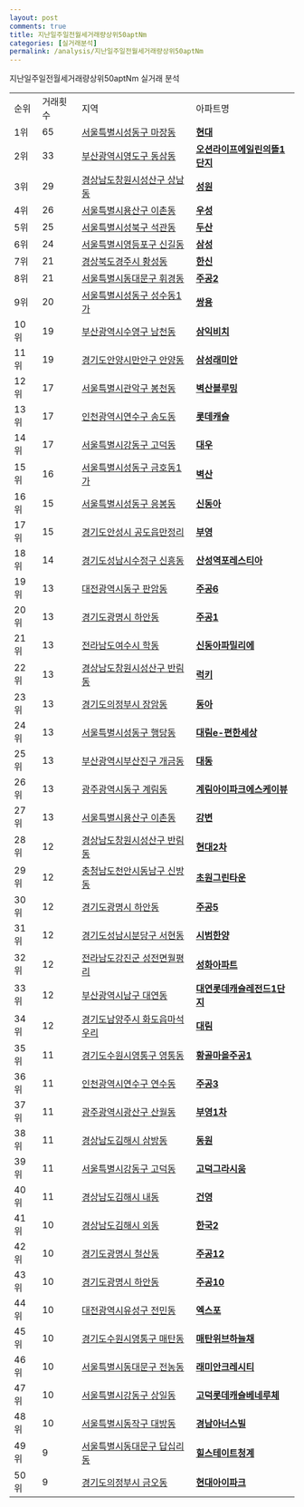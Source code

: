```yaml
---
layout: post
comments: true
title: 지난일주일전월세거래량상위50aptNm
categories: [실거래분석]
permalink: /analysis/지난일주일전월세거래량상위50aptNm
---
```


지난일주일전월세거래량상위50aptNm 실거래 분석

<table>
  <tr>
    <td>순위</td>
    <td>거래횟수</td>
    <td>지역</td>
    <td>아파트명</td>
  </tr>

  <tr>
    <td>1위</td>
    <td>65</td>
    <td><a href="/apt/서울특별시성동구마장동">서울특별시성동구 마장동</a></td>
    <td colspan="4" style="font-weight: bold;"><a href="/apt/서울특별시성동구마장동현대">현대</a></td>
  </tr>

  <tr>
    <td>2위</td>
    <td>33</td>
    <td><a href="/apt/부산광역시영도구동삼동">부산광역시영도구 동삼동</a></td>
    <td colspan="4" style="font-weight: bold;"><a href="/apt/부산광역시영도구동삼동오션라이프에일린의뜰1단지">오션라이프에일린의뜰1단지</a></td>
  </tr>

  <tr>
    <td>3위</td>
    <td>29</td>
    <td><a href="/apt/경상남도창원시성산구상남동">경상남도창원시성산구 상남동</a></td>
    <td colspan="4" style="font-weight: bold;"><a href="/apt/경상남도창원시성산구상남동성원">성원</a></td>
  </tr>

  <tr>
    <td>4위</td>
    <td>26</td>
    <td><a href="/apt/서울특별시용산구이촌동">서울특별시용산구 이촌동</a></td>
    <td colspan="4" style="font-weight: bold;"><a href="/apt/서울특별시용산구이촌동우성">우성</a></td>
  </tr>

  <tr>
    <td>5위</td>
    <td>25</td>
    <td><a href="/apt/서울특별시성북구석관동">서울특별시성북구 석관동</a></td>
    <td colspan="4" style="font-weight: bold;"><a href="/apt/서울특별시성북구석관동두산">두산</a></td>
  </tr>

  <tr>
    <td>6위</td>
    <td>24</td>
    <td><a href="/apt/서울특별시영등포구신길동">서울특별시영등포구 신길동</a></td>
    <td colspan="4" style="font-weight: bold;"><a href="/apt/서울특별시영등포구신길동삼성">삼성</a></td>
  </tr>

  <tr>
    <td>7위</td>
    <td>21</td>
    <td><a href="/apt/경상북도경주시황성동">경상북도경주시 황성동</a></td>
    <td colspan="4" style="font-weight: bold;"><a href="/apt/경상북도경주시황성동한신">한신</a></td>
  </tr>

  <tr>
    <td>8위</td>
    <td>21</td>
    <td><a href="/apt/서울특별시동대문구휘경동">서울특별시동대문구 휘경동</a></td>
    <td colspan="4" style="font-weight: bold;"><a href="/apt/서울특별시동대문구휘경동주공2">주공2</a></td>
  </tr>

  <tr>
    <td>9위</td>
    <td>20</td>
    <td><a href="/apt/서울특별시성동구성수동1가">서울특별시성동구 성수동1가</a></td>
    <td colspan="4" style="font-weight: bold;"><a href="/apt/서울특별시성동구성수동1가쌍용">쌍용</a></td>
  </tr>

  <tr>
    <td>10위</td>
    <td>19</td>
    <td><a href="/apt/부산광역시수영구남천동">부산광역시수영구 남천동</a></td>
    <td colspan="4" style="font-weight: bold;"><a href="/apt/부산광역시수영구남천동삼익비치">삼익비치</a></td>
  </tr>

  <tr>
    <td>11위</td>
    <td>19</td>
    <td><a href="/apt/경기도안양시만안구안양동">경기도안양시만안구 안양동</a></td>
    <td colspan="4" style="font-weight: bold;"><a href="/apt/경기도안양시만안구안양동삼성래미안">삼성래미안</a></td>
  </tr>

  <tr>
    <td>12위</td>
    <td>17</td>
    <td><a href="/apt/서울특별시관악구봉천동">서울특별시관악구 봉천동</a></td>
    <td colspan="4" style="font-weight: bold;"><a href="/apt/서울특별시관악구봉천동벽산블루밍">벽산블루밍</a></td>
  </tr>

  <tr>
    <td>13위</td>
    <td>17</td>
    <td><a href="/apt/인천광역시연수구송도동">인천광역시연수구 송도동</a></td>
    <td colspan="4" style="font-weight: bold;"><a href="/apt/인천광역시연수구송도동롯데캐슬">롯데캐슬</a></td>
  </tr>

  <tr>
    <td>14위</td>
    <td>17</td>
    <td><a href="/apt/서울특별시강동구고덕동">서울특별시강동구 고덕동</a></td>
    <td colspan="4" style="font-weight: bold;"><a href="/apt/서울특별시강동구고덕동대우">대우</a></td>
  </tr>

  <tr>
    <td>15위</td>
    <td>16</td>
    <td><a href="/apt/서울특별시성동구금호동1가">서울특별시성동구 금호동1가</a></td>
    <td colspan="4" style="font-weight: bold;"><a href="/apt/서울특별시성동구금호동1가벽산">벽산</a></td>
  </tr>

  <tr>
    <td>16위</td>
    <td>15</td>
    <td><a href="/apt/서울특별시성동구응봉동">서울특별시성동구 응봉동</a></td>
    <td colspan="4" style="font-weight: bold;"><a href="/apt/서울특별시성동구응봉동신동아">신동아</a></td>
  </tr>

  <tr>
    <td>17위</td>
    <td>15</td>
    <td><a href="/apt/경기도안성시공도읍만정리">경기도안성시 공도읍만정리</a></td>
    <td colspan="4" style="font-weight: bold;"><a href="/apt/경기도안성시공도읍만정리부영">부영</a></td>
  </tr>

  <tr>
    <td>18위</td>
    <td>14</td>
    <td><a href="/apt/경기도성남시수정구신흥동">경기도성남시수정구 신흥동</a></td>
    <td colspan="4" style="font-weight: bold;"><a href="/apt/경기도성남시수정구신흥동산성역포레스티아">산성역포레스티아</a></td>
  </tr>

  <tr>
    <td>19위</td>
    <td>13</td>
    <td><a href="/apt/대전광역시동구판암동">대전광역시동구 판암동</a></td>
    <td colspan="4" style="font-weight: bold;"><a href="/apt/대전광역시동구판암동주공6">주공6</a></td>
  </tr>

  <tr>
    <td>20위</td>
    <td>13</td>
    <td><a href="/apt/경기도광명시하안동">경기도광명시 하안동</a></td>
    <td colspan="4" style="font-weight: bold;"><a href="/apt/경기도광명시하안동주공1">주공1</a></td>
  </tr>

  <tr>
    <td>21위</td>
    <td>13</td>
    <td><a href="/apt/전라남도여수시학동">전라남도여수시 학동</a></td>
    <td colspan="4" style="font-weight: bold;"><a href="/apt/전라남도여수시학동신동아파밀리에">신동아파밀리에</a></td>
  </tr>

  <tr>
    <td>22위</td>
    <td>13</td>
    <td><a href="/apt/경상남도창원시성산구반림동">경상남도창원시성산구 반림동</a></td>
    <td colspan="4" style="font-weight: bold;"><a href="/apt/경상남도창원시성산구반림동럭키">럭키</a></td>
  </tr>

  <tr>
    <td>23위</td>
    <td>13</td>
    <td><a href="/apt/경기도의정부시장암동">경기도의정부시 장암동</a></td>
    <td colspan="4" style="font-weight: bold;"><a href="/apt/경기도의정부시장암동동아">동아</a></td>
  </tr>

  <tr>
    <td>24위</td>
    <td>13</td>
    <td><a href="/apt/서울특별시성동구행당동">서울특별시성동구 행당동</a></td>
    <td colspan="4" style="font-weight: bold;"><a href="/apt/서울특별시성동구행당동대림e-편한세상">대림e-편한세상</a></td>
  </tr>

  <tr>
    <td>25위</td>
    <td>13</td>
    <td><a href="/apt/부산광역시부산진구개금동">부산광역시부산진구 개금동</a></td>
    <td colspan="4" style="font-weight: bold;"><a href="/apt/부산광역시부산진구개금동대동">대동</a></td>
  </tr>

  <tr>
    <td>26위</td>
    <td>13</td>
    <td><a href="/apt/광주광역시동구계림동">광주광역시동구 계림동</a></td>
    <td colspan="4" style="font-weight: bold;"><a href="/apt/광주광역시동구계림동계림아이파크에스케이뷰">계림아이파크에스케이뷰</a></td>
  </tr>

  <tr>
    <td>27위</td>
    <td>13</td>
    <td><a href="/apt/서울특별시용산구이촌동">서울특별시용산구 이촌동</a></td>
    <td colspan="4" style="font-weight: bold;"><a href="/apt/서울특별시용산구이촌동강변">강변</a></td>
  </tr>

  <tr>
    <td>28위</td>
    <td>12</td>
    <td><a href="/apt/경상남도창원시성산구반림동">경상남도창원시성산구 반림동</a></td>
    <td colspan="4" style="font-weight: bold;"><a href="/apt/경상남도창원시성산구반림동현대2차">현대2차</a></td>
  </tr>

  <tr>
    <td>29위</td>
    <td>12</td>
    <td><a href="/apt/충청남도천안시동남구신방동">충청남도천안시동남구 신방동</a></td>
    <td colspan="4" style="font-weight: bold;"><a href="/apt/충청남도천안시동남구신방동초원그린타운">초원그린타운</a></td>
  </tr>

  <tr>
    <td>30위</td>
    <td>12</td>
    <td><a href="/apt/경기도광명시하안동">경기도광명시 하안동</a></td>
    <td colspan="4" style="font-weight: bold;"><a href="/apt/경기도광명시하안동주공5">주공5</a></td>
  </tr>

  <tr>
    <td>31위</td>
    <td>12</td>
    <td><a href="/apt/경기도성남시분당구서현동">경기도성남시분당구 서현동</a></td>
    <td colspan="4" style="font-weight: bold;"><a href="/apt/경기도성남시분당구서현동시범한양">시범한양</a></td>
  </tr>

  <tr>
    <td>32위</td>
    <td>12</td>
    <td><a href="/apt/전라남도강진군성전면월평리">전라남도강진군 성전면월평리</a></td>
    <td colspan="4" style="font-weight: bold;"><a href="/apt/전라남도강진군성전면월평리성화아파트">성화아파트</a></td>
  </tr>

  <tr>
    <td>33위</td>
    <td>12</td>
    <td><a href="/apt/부산광역시남구대연동">부산광역시남구 대연동</a></td>
    <td colspan="4" style="font-weight: bold;"><a href="/apt/부산광역시남구대연동대연롯데캐슬레전드1단지">대연롯데캐슬레전드1단지</a></td>
  </tr>

  <tr>
    <td>34위</td>
    <td>12</td>
    <td><a href="/apt/경기도남양주시화도읍마석우리">경기도남양주시 화도읍마석우리</a></td>
    <td colspan="4" style="font-weight: bold;"><a href="/apt/경기도남양주시화도읍마석우리대림">대림</a></td>
  </tr>

  <tr>
    <td>35위</td>
    <td>11</td>
    <td><a href="/apt/경기도수원시영통구영통동">경기도수원시영통구 영통동</a></td>
    <td colspan="4" style="font-weight: bold;"><a href="/apt/경기도수원시영통구영통동황골마을주공1">황골마을주공1</a></td>
  </tr>

  <tr>
    <td>36위</td>
    <td>11</td>
    <td><a href="/apt/인천광역시연수구연수동">인천광역시연수구 연수동</a></td>
    <td colspan="4" style="font-weight: bold;"><a href="/apt/인천광역시연수구연수동주공3">주공3</a></td>
  </tr>

  <tr>
    <td>37위</td>
    <td>11</td>
    <td><a href="/apt/광주광역시광산구산월동">광주광역시광산구 산월동</a></td>
    <td colspan="4" style="font-weight: bold;"><a href="/apt/광주광역시광산구산월동부영1차">부영1차</a></td>
  </tr>

  <tr>
    <td>38위</td>
    <td>11</td>
    <td><a href="/apt/경상남도김해시삼방동">경상남도김해시 삼방동</a></td>
    <td colspan="4" style="font-weight: bold;"><a href="/apt/경상남도김해시삼방동동원">동원</a></td>
  </tr>

  <tr>
    <td>39위</td>
    <td>11</td>
    <td><a href="/apt/서울특별시강동구고덕동">서울특별시강동구 고덕동</a></td>
    <td colspan="4" style="font-weight: bold;"><a href="/apt/서울특별시강동구고덕동고덕그라시움">고덕그라시움</a></td>
  </tr>

  <tr>
    <td>40위</td>
    <td>11</td>
    <td><a href="/apt/경상남도김해시내동">경상남도김해시 내동</a></td>
    <td colspan="4" style="font-weight: bold;"><a href="/apt/경상남도김해시내동건영">건영</a></td>
  </tr>

  <tr>
    <td>41위</td>
    <td>10</td>
    <td><a href="/apt/경상남도김해시외동">경상남도김해시 외동</a></td>
    <td colspan="4" style="font-weight: bold;"><a href="/apt/경상남도김해시외동한국2">한국2</a></td>
  </tr>

  <tr>
    <td>42위</td>
    <td>10</td>
    <td><a href="/apt/경기도광명시철산동">경기도광명시 철산동</a></td>
    <td colspan="4" style="font-weight: bold;"><a href="/apt/경기도광명시철산동주공12">주공12</a></td>
  </tr>

  <tr>
    <td>43위</td>
    <td>10</td>
    <td><a href="/apt/경기도광명시하안동">경기도광명시 하안동</a></td>
    <td colspan="4" style="font-weight: bold;"><a href="/apt/경기도광명시하안동주공10">주공10</a></td>
  </tr>

  <tr>
    <td>44위</td>
    <td>10</td>
    <td><a href="/apt/대전광역시유성구전민동">대전광역시유성구 전민동</a></td>
    <td colspan="4" style="font-weight: bold;"><a href="/apt/대전광역시유성구전민동엑스포">엑스포</a></td>
  </tr>

  <tr>
    <td>45위</td>
    <td>10</td>
    <td><a href="/apt/경기도수원시영통구매탄동">경기도수원시영통구 매탄동</a></td>
    <td colspan="4" style="font-weight: bold;"><a href="/apt/경기도수원시영통구매탄동매탄위브하늘채">매탄위브하늘채</a></td>
  </tr>

  <tr>
    <td>46위</td>
    <td>10</td>
    <td><a href="/apt/서울특별시동대문구전농동">서울특별시동대문구 전농동</a></td>
    <td colspan="4" style="font-weight: bold;"><a href="/apt/서울특별시동대문구전농동래미안크레시티">래미안크레시티</a></td>
  </tr>

  <tr>
    <td>47위</td>
    <td>10</td>
    <td><a href="/apt/서울특별시강동구상일동">서울특별시강동구 상일동</a></td>
    <td colspan="4" style="font-weight: bold;"><a href="/apt/서울특별시강동구상일동고덕롯데캐슬베네루체">고덕롯데캐슬베네루체</a></td>
  </tr>

  <tr>
    <td>48위</td>
    <td>10</td>
    <td><a href="/apt/서울특별시동작구대방동">서울특별시동작구 대방동</a></td>
    <td colspan="4" style="font-weight: bold;"><a href="/apt/서울특별시동작구대방동경남아너스빌">경남아너스빌</a></td>
  </tr>

  <tr>
    <td>49위</td>
    <td>9</td>
    <td><a href="/apt/서울특별시동대문구답십리동">서울특별시동대문구 답십리동</a></td>
    <td colspan="4" style="font-weight: bold;"><a href="/apt/서울특별시동대문구답십리동힐스테이트청계">힐스테이트청계</a></td>
  </tr>

  <tr>
    <td>50위</td>
    <td>9</td>
    <td><a href="/apt/경기도의정부시금오동">경기도의정부시 금오동</a></td>
    <td colspan="4" style="font-weight: bold;"><a href="/apt/경기도의정부시금오동현대아이파크">현대아이파크</a></td>
  </tr>

</table>
